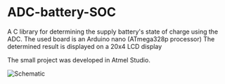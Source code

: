 # ADC-battery-SOC
 A C library for determining the supply battery's state of charge using the ADC.
 The used board is an Arduino nano (ATmega328p processor)
 The determined result is displayed on a 20x4 LCD display
 
 The small project was developed in Atmel Studio.
 

![Schematic](https://user-images.githubusercontent.com/75970114/150407231-4d616aa8-403b-45c6-839e-17ec09bda87d.png)
